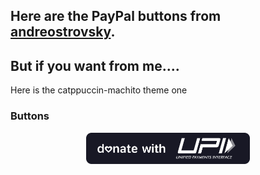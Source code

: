 ## Here are the PayPal buttons from [andreostrovsky](https://github.com/andreostrovsky/donate-with-paypal/tree/master).

## But if you want from me....
Here is the catppuccin-machito theme one

### Buttons

<p align="center">
  <img src="https://github.com/TakiShiwa/donate-with-upi/blob/main/PayPal/Untitled-1%20copy-01.svg" height="50" alt="Donate with UPI" />
</p>
